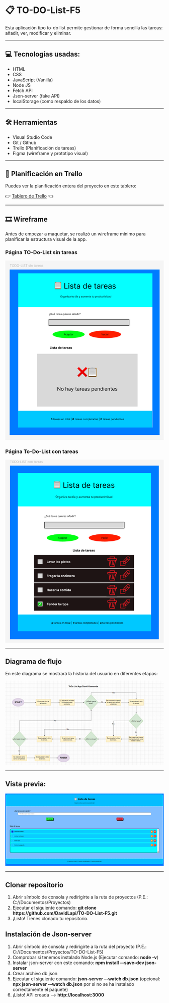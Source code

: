 # 📋 TO-DO-List-F5
<p>Esta aplicación tipo to-do list permite gestionar de forma sencilla las tareas: añadir, ver, modificar y eliminar.</p>

<hr>

<h2>💻 Tecnologías usadas:</h2>

<ul>
  <li>HTML</li>
  <li>CSS</li>
  <li>JavaScript (Vanilla)</li>
  <li>Node JS</li>
  <li>Fetch API</li>
  <li>Json-server (fake API)</li>
  <li>localStorage (como respaldo de los datos)</li>
</ul>

<hr>

<h2>🛠️ Herramientas</h2>

<ul>
  <li>Visual Studio Code</li>
  <li>Git / Github</li>
  <li>Trello (Planificación de tareas)</li>
  <li>Figma (wireframe y prototipo visual)</li>
</ul>

<hr>

<h2>📍 Planificación en Trello</h2>

<p>Puedes ver la planificación entera del proyecto en este tablero:</p>

👉 <a href="https://trello.com/b/RCTSzACm">Tablero de Trello</a> 👈 

<hr>

<h2>🎞️ Wireframe</h2>

<p>Antes de empezar a maquetar, se realizó un wireframe mínimo para planificar la estructura visual de la app.</p>

<h3>Página TO-Do-List sin tareas</h3>

![Wireframe sin tareas](img/Wireframe1.png)

<h3>Página To-Do-List con tareas</h3>

![Wireframe con tareas](img/Wireframe2.png)

<hr>
<h2>Diagrama de flujo</h2>

<p>En este diagrama se mostrará la historia del usuario en diferentes etapas:</p>

![Diagrama de flujo](img/Diagrama-flujo.png)

<hr>

<h2>Vista previa:</h2>

![Vista Previa](img/vista-previa.png)

<hr>

<h2>Clonar repositorio</h2>

<ol>
  <li>Abrir símbolo de consola y redirigirte a la ruta de proyectos (P.E.: C://Documentos/Proyectos)</li>
  <li>Ejecutar el siguiente comando: <strong>git clone https://github.com/DavidLapi/TO-DO-List-F5.git</strong></li>
  <li>¡Listo! Tienes clonado tu repositorio.</li>
</ol>

<h2>Instalación de Json-server</h2>

<ol>
  <li>Abrir símbolo de consola y redirigirte a la ruta del proyecto (P.E.: C://Documentos/Proyectos/TO-DO-List-F5)</li>
  <li>Comprobar si tenemos instalado Node.js (Ejecutar comando: <strong>node -v</strong>)</li>
  <li>Instalar json-server con este comando: <strong>npm install --save-dev json-server</strong></li>
  <li>Crear archivo db.json</li>
  <li>Ejecutar el siguiente comando: <strong>json-server --watch db.json</strong> (opcional: <strong>npx json-server --watch db.json</strong> por si no se ha instalado correctamente el paquete)</li>
  <li>¡Listo! API creada --> <strong>http://localhost:3000</strong></li>
</ol>
